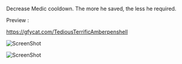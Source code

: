 Decrease Medic cooldown. The more he saved, the less he required.

Preview :

https://gfycat.com/TediousTerrificAmberpenshell

![ScreenShot](http://i.imgur.com/VoLO4Nb.jpg)

![ScreenShot](http://i.imgur.com/QDDpSYB.jpg)
